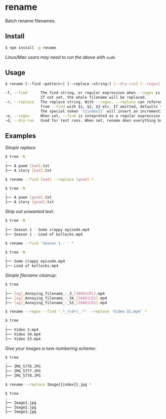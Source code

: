 rename
======
Batch rename filenames.

Install
-------
```sh
$ npm install -g rename
```
*Linux/Mac users may need to run the above with `sudo`*

Usage
-----
```sh
$ rename [--find <pattern>] [--replace <string>] [--dry-run] [--regex] <files>

-f, --find      The find string, or regular expression when --regex is set. 
                If not set, the whole filename will be replaced.
-r, --replace   The replace string. With --regex, --replace can reference parenthesised substrings 
                from --find with $1, $2, $3 etc. If omitted, defaults to a blank string.
                The special token '{{index}}' will insert an incrementing number per file processed.
-e, --regex     When set, --find is intepreted as a regular expression. 
-d, --dry-run   Used for test runs. When set, rename does everything but rename the file.
```

 

Examples
--------
_Simple replace_

```sh
$ tree -N
.
├── A poem [bad].txt
├── A story [bad].txt

$ rename --find [bad] --replace [good] *

$ tree -N
.
├── A poem [good].txt
├── A story [good].txt
```

_Strip out unwanted text_:

```sh
$ tree -N
.
├── Season 1 - Some crappy episode.mp4
├── Season 1 - Load of bollocks.mp4

$ rename --find 'Season 1 - ' *

$ tree -N
.
├── Some crappy episode.mp4
├── Load of bollocks.mp4
```

_Simple filename cleanup_: 

```sh
$ tree
.
├── [ag]_Annoying_filename_-_3_[38881CD1].mp4
├── [ag]_Annoying_filename_-_34_[38881CD1].mp4
├── [ag]_Annoying_filename_-_53_[38881CD1].mp4

$ rename --regex --find '.*_(\d+)_.*' --replace 'Video $1.mp4' *

$ tree
.
├── Video 3.mp4
├── Video 34.mp4
├── Video 53.mp4
```

_Give your images a new numbering scheme_:

```sh
$ tree
.
├── IMG_5776.JPG
├── IMG_5777.JPG
├── IMG_5778.JPG

$ rename --replace Image{{index}}.jpg *

$ tree
.
├── Image1.jpg
├── Image2.jpg
├── Image3.jpg
```
